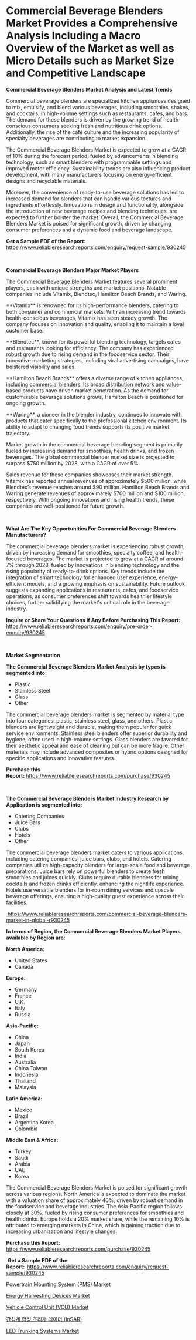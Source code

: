 <p><h1>Commercial Beverage Blenders Market Provides a Comprehensive Analysis Including a Macro Overview of the Market as well as Micro Details such as Market Size and Competitive Landscape</h1></p><p><strong>Commercial Beverage Blenders Market Analysis and Latest Trends</strong></p>
<p><p>Commercial beverage blenders are specialized kitchen appliances designed to mix, emulsify, and blend various beverages, including smoothies, shakes, and cocktails, in high-volume settings such as restaurants, cafes, and bars. The demand for these blenders is driven by the growing trend of health-conscious consumers seeking fresh and nutritious drink options. Additionally, the rise of the café culture and the increasing popularity of specialty beverages are contributing to market expansion.</p><p>The Commercial Beverage Blenders Market is expected to grow at a CAGR of 10% during the forecast period, fueled by advancements in blending technology, such as smart blenders with programmable settings and improved motor efficiency. Sustainability trends are also influencing product development, with many manufacturers focusing on energy-efficient designs and recyclable materials. </p><p>Moreover, the convenience of ready-to-use beverage solutions has led to increased demand for blenders that can handle various textures and ingredients effortlessly. Innovations in design and functionality, alongside the introduction of new beverage recipes and blending techniques, are expected to further bolster the market. Overall, the Commercial Beverage Blenders Market is poised for significant growth, driven by changing consumer preferences and a dynamic food and beverage landscape.</p></p>
<p><strong>Get a Sample PDF of the Report:&nbsp;</strong> <a href="https://www.reliableresearchreports.com/enquiry/request-sample/930245">https://www.reliableresearchreports.com/enquiry/request-sample/930245</a></p>
<p>&nbsp;</p>
<p><strong>Commercial Beverage Blenders Major Market Players</strong></p>
<p><p>The Commercial Beverage Blenders Market features several prominent players, each with unique strengths and market positions. Notable companies include Vitamix, Blendtec, Hamilton Beach Brands, and Waring.</p><p>**Vitamix** is renowned for its high-performance blenders, catering to both consumer and commercial markets. With an increasing trend towards health-conscious beverages, Vitamix has seen steady growth. The company focuses on innovation and quality, enabling it to maintain a loyal customer base.</p><p>**Blendtec**, known for its powerful blending technology, targets cafes and restaurants looking for efficiency. The company has experienced robust growth due to rising demand in the foodservice sector. Their innovative marketing strategies, including viral advertising campaigns, have bolstered visibility and sales.</p><p>**Hamilton Beach Brands** offers a diverse range of kitchen appliances, including commercial blenders. Its broad distribution network and value-based products have driven market penetration. As the demand for customizable beverage solutions grows, Hamilton Beach is positioned for ongoing growth.</p><p>**Waring**, a pioneer in the blender industry, continues to innovate with products that cater specifically to the professional kitchen environment. Its ability to adapt to changing food trends supports its positive market trajectory.</p><p>Market growth in the commercial beverage blending segment is primarily fueled by increasing demand for smoothies, health drinks, and frozen beverages. The global commercial blender market size is projected to surpass $750 million by 2028, with a CAGR of over 5%.</p><p>Sales revenue for these companies showcases their market strength. Vitamix has reported annual revenues of approximately $500 million, while Blendtec’s revenue reaches around $90 million. Hamilton Beach Brands and Waring generate revenues of approximately $700 million and $100 million, respectively. With ongoing innovations and rising health trends, these companies are well-positioned for future growth.</p></p>
<p>&nbsp;</p>
<p><strong>What Are The Key Opportunities For Commercial Beverage Blenders Manufacturers?</strong></p>
<p><p>The commercial beverage blenders market is experiencing robust growth, driven by increasing demand for smoothies, specialty coffee, and health-focused beverages. The market is projected to grow at a CAGR of around 7% through 2028, fueled by innovations in blending technology and the rising popularity of ready-to-drink options. Key trends include the integration of smart technology for enhanced user experience, energy-efficient models, and a growing emphasis on sustainability. Future outlook suggests expanding applications in restaurants, cafes, and foodservice operations, as consumer preferences shift towards healthier lifestyle choices, further solidifying the market's critical role in the beverage industry.</p></p>
<p><strong>Inquire or Share Your Questions If Any Before Purchasing This Report:</strong> <a href="https://www.reliableresearchreports.com/enquiry/pre-order-enquiry/930245">https://www.reliableresearchreports.com/enquiry/pre-order-enquiry/930245</a></p>
<p>&nbsp;</p>
<p><strong>Market Segmentation</strong></p>
<p><strong>The Commercial Beverage Blenders Market Analysis by types is segmented into:</strong></p>
<p><ul><li>Plastic</li><li>Stainless Steel</li><li>Glass</li><li>Other</li></ul></p>
<p><p>The commercial beverage blenders market is segmented by material type into four categories: plastic, stainless steel, glass, and others. Plastic blenders are lightweight and durable, making them popular for quick service environments. Stainless steel blenders offer superior durability and hygiene, often used in high-volume settings. Glass blenders are favored for their aesthetic appeal and ease of cleaning but can be more fragile. Other materials may include advanced composites or hybrid options designed for specific applications and innovative features.</p></p>
<p><strong>Purchase this Report:&nbsp;</strong><a href="https://www.reliableresearchreports.com/purchase/930245">https://www.reliableresearchreports.com/purchase/930245</a></p>
<p>&nbsp;</p>
<p><strong>The Commercial Beverage Blenders Market Industry Research by Application is segmented into:</strong></p>
<p><ul><li>Catering Companies</li><li>Juice Bars</li><li>Clubs</li><li>Hotels</li><li>Other</li></ul></p>
<p><p>The commercial beverage blenders market caters to various applications, including catering companies, juice bars, clubs, and hotels. Catering companies utilize high-capacity blenders for large-scale food and beverage preparations. Juice bars rely on powerful blenders to create fresh smoothies and juices quickly. Clubs require durable blenders for mixing cocktails and frozen drinks efficiently, enhancing the nightlife experience. Hotels use versatile blenders for in-room dining services and upscale beverage offerings, ensuring a high-quality guest experience across their facilities.</p></p>
<p><a href="https://www.reliableresearchreports.com/commercial-beverage-blenders-market-in-global-r930245">&nbsp;https://www.reliableresearchreports.com/commercial-beverage-blenders-market-in-global-r930245</a></p>
<p><strong>In terms of Region, the Commercial Beverage Blenders Market Players available by Region are:</strong></p>
<p>
    <p> <strong> North America: </strong>
        <ul>
            <li>United States</li>
            <li>Canada</li>
        </ul>
        </p> 
    <p> <strong> Europe: </strong>
        <ul>
            <li>Germany</li>
            <li>France</li>
            <li>U.K.</li>
            <li>Italy</li>
            <li>Russia</li>
        </ul>
        </p> 
    <p> <strong> Asia-Pacific: </strong>
        <ul>
            <li>China</li>
            <li>Japan</li>
            <li>South Korea</li>
            <li>India</li>
            <li>Australia</li>
            <li>China Taiwan</li>
            <li>Indonesia</li>
            <li>Thailand</li>
            <li>Malaysia</li>
        </ul>
        </p> 
    <p> <strong> Latin America: </strong>
        <ul>
            <li>Mexico</li>
            <li>Brazil</li>
            <li>Argentina Korea</li>
            <li>Colombia</li>
        </ul>
        </p> 
    <p> <strong> Middle East & Africa: </strong>
        <ul>
            <li>Turkey</li>
            <li>Saudi</li>
            <li>Arabia</li>
            <li>UAE</li>
            <li>Korea</li>
        </ul>
    </p>
    </p>
<p><p>The Commercial Beverage Blenders Market is poised for significant growth across various regions. North America is expected to dominate the market with a valuation share of approximately 40%, driven by robust demand in the foodservice and beverage industries. The Asia-Pacific region follows closely at 30%, fueled by rising consumer preferences for smoothies and health drinks. Europe holds a 20% market share, while the remaining 10% is attributed to emerging markets in China, which is gaining traction due to increasing urbanization and lifestyle changes.</p></p>
<p><strong>Purchase this Report: </strong><a href="https://www.reliableresearchreports.com/purchase/930245">https://www.reliableresearchreports.com/purchase/930245</a></p>
<p>&nbsp;<strong>Get a Sample PDF of the Report:&nbsp;&nbsp;</strong><a href="https://www.reliableresearchreports.com/enquiry/request-sample/930245">https://www.reliableresearchreports.com/enquiry/request-sample/930245</a></p>
<p><strong></strong></p>
<p><p><a href="https://issuu.com/reportprime-2/docs/powertrain-mounting-system-pms-mark_f983cf843b2d9c">Powertrain Mounting System (PMS) Market</a></p><p><a href="https://medium.com/@kirstencharrison82024/global-perspectives-on-energy-harvesting-devices-market-trends-challenges-and-forecast-5325a692c7a0">Energy Harvesting Devices Market</a></p><p><a href="https://issuu.com/reportprime-2/docs/vehicle-control-unit-vcu-market-siz_89fb1a1011ed16">Vehicle Control Unit (VCU) Market</a></p><p><a href="https://medium.com/@percyhagernes9778/%EC%84%B8%EA%B3%84-interferometric-synthetic-aperture-radar-insar-market-%EC%9D%80-2024%EC%97%90%EC%84%9C-2031%EB%A1%9C-%EC%97%B0%ED%8F%89%EA%B7%A0-%EC%A6%9D%EA%B0%80%EC%9C%A8%EC%9D%84-%EB%B3%B4%EC%9D%BC-%EA%B2%83%EC%9C%BC%EB%A1%9C-%EC%98%88%EC%83%81%EB%90%A9%EB%8B%88%EB%8B%A4-8b42b48fb677">간섭계 합성 조리개 레이더 (InSAR)</a></p><p><a href="https://github.com/AshrafKhan865/Market-Research-Report-List-1/blob/main/led-trunking-systems-market.md">LED Trunking Systems Market</a></p></p>